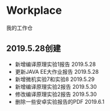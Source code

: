 ﻿# Workplace
我的工作仓  

## 2019.5.28创建
* 新增编译原理实验1报告  2019.5.28  
* 更新JAVA EE大作业报告  2019.5.28  
* 新增微机实验7和实验8  2019.5.29  
* 新增编译原理实验2报告  2019.5.30  
* 修改编译原理实验2报告 2019.5.30  
* 删除一些安卓实验报告的PDF  2019.6.1  
